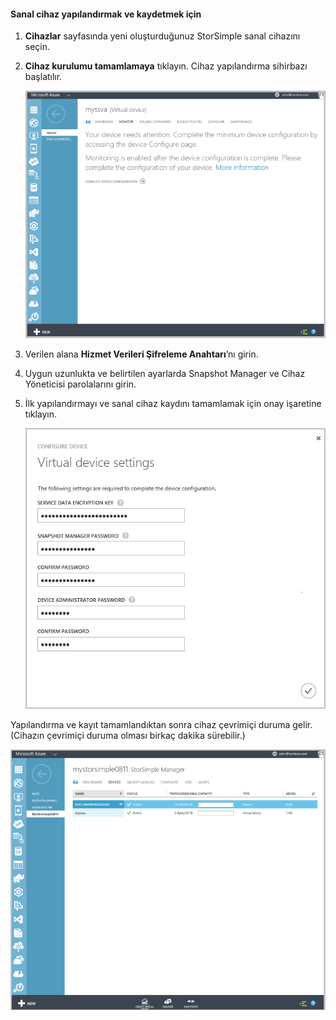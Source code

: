 #### <a name="to-configure-and-register-the-virtual-device"></a>Sanal cihaz yapılandırmak ve kaydetmek için

1. **Cihazlar** sayfasında yeni oluşturduğunuz StorSimple sanal cihazını seçin.
2. **Cihaz kurulumu tamamlamaya** tıklayın. Cihaz yapılandırma sihirbazı başlatılır.
    
    ![Cihazlar sayfasında StorSimple tam cihaz kurulumu](./media/storsimple-configure-register-virtual-device/StorSimple_CompleteDeviceSetupSVA1M.png)

4. Verilen alana **Hizmet Verileri Şifreleme Anahtarı**’nı girin.

5. Uygun uzunlukta ve belirtilen ayarlarda Snapshot Manager ve Cihaz Yöneticisi parolalarını girin.

6. İlk yapılandırmayı ve sanal cihaz kaydını tamamlamak için onay işaretine tıklayın. 
    
    ![StorSimple sanal cihaz ayarları](./media/storsimple-configure-register-virtual-device/StorSimple_VirtualDeviceSettings1.png)

Yapılandırma ve kayıt tamamlandıktan sonra cihaz çevrimiçi duruma gelir. (Cihazın çevrimiçi duruma olması birkaç dakika sürebilir.)

![StorSimple sanal cihaz çevrimiçi aşaması](./media/storsimple-configure-register-virtual-device/StorSimple_VirtualDeviceOnline1M.png)


